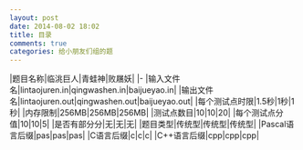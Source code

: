 ```yaml
---
layout: post
date: 2014-08-02 18:02
title: 目录
comments: true
categories: 给小朋友们组的题
---
```

|题目名称|临洮巨人|青蛙神|败屩妖|
|-
|输入文件名|lintaojuren.in|qingwashen.in|baijueyao.in|
|输出文件名|lintaojuren.out|qingwashen.out|baijueyao.out|
|每个测试点时限|1.5秒|1秒|1秒|
|内存限制|256MB|256MB|256MB|
|测试点数目|10|10|20|
|每个测试点分值|10|10|5|
|是否有部分分|无|无|无|
|题目类型|传统型|传统型|传统型|
|Pascal语言后缀|pas|pas|pas|
|C语言后缀|c|c|c|
|C++语言后缀|cpp|cpp|cpp|
